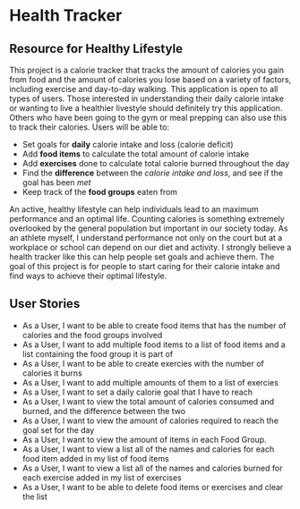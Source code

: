 # Health Tracker

## Resource for Healthy Lifestyle

This project is a calorie tracker that tracks the amount of calories you gain from food and the amount of calories you lose based on a variety of factors, including exercise and day-to-day walking. This application is open to all types of users. Those interested in understanding their daily calorie intake or wanting to live a healthier livestyle should definitely try this application. Others who have been going to the gym or meal prepping can also use this to track their calories. Users will be able to:
- Set goals for **daily** calorie intake and loss (calorie deficit) 
- Add **food items** to calculate the total amount of calorie intake 
- Add **exercises** done to calculate total calorie burned throughout the day
- Find the **difference** between the *calorie intake and loss*, and see if the goal has been *met*
- Keep track of the **food groups** eaten from

An active, healthy lifestyle can help individuals lead to an maximum performance and an optimal life. Counting calories is something extremely overlooked by the general population but important in our society today. As an athlete myself, I understand performance not only on the court but at a workplace or school can depend on our diet and activity. I strongly believe a health tracker like this can help people set goals and achieve them. The goal of this project is for people to start caring for their calorie intake and find ways to achieve their optimal lifestyle.

## User Stories
- As a User, I want to be able to create food items that has the number of calories and the food groups involved 
- As a User, I want to add multiple food items to a list of food items and a list containing the food group it is part of
- As a User, I want to be able to create exercies with the number of calories it burns 
- As a User, I want to add multiple amounts of them to a list of exercies
- As a User, I want to set a daily calorie goal that I have to reach 
- As a User, I want to view the total amount of calories consumed and burned, and the difference between the two
- As a User, I want to view the amount of calories required to reach the goal set for the day
- As a User, I want to view the amount of items in each Food Group.
- As a User, I want to view a list all of the names and calories for each food item added in my list of food items
- As a User, I want to view a list all of the names and calories burned for each exercise added in my list of exercises
- As a User, I want to be able to delete food items or exercises and clear the list 